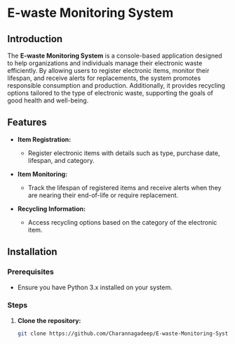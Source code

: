 # E-waste Monitoring System

## Introduction
The **E-waste Monitoring System** is a console-based application designed to help organizations and individuals manage their electronic waste efficiently. By allowing users to register electronic items, monitor their lifespan, and receive alerts for replacements, the system promotes responsible consumption and production. Additionally, it provides recycling options tailored to the type of electronic waste, supporting the goals of good health and well-being.

## Features
- **Item Registration:** 
  - Register electronic items with details such as type, purchase date, lifespan, and category.
  
- **Item Monitoring:** 
  - Track the lifespan of registered items and receive alerts when they are nearing their end-of-life or require replacement.
  
- **Recycling Information:** 
  - Access recycling options based on the category of the electronic item.

## Installation

### Prerequisites
- Ensure you have Python 3.x installed on your system.

### Steps
1. **Clone the repository:**
   ```bash
   git clone https://github.com/Charannagadeep/E-waste-Monitoring-System.git
